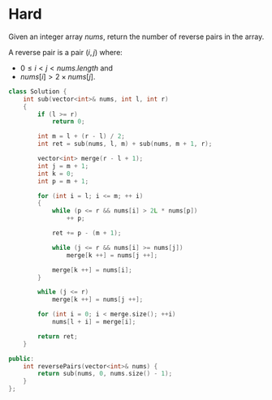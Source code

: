 # Hard

Given an integer array $nums$, return the number of reverse pairs in the array.

A reverse pair is a pair $(i, j)$ where:

- $0 \leq i < j < nums.length$ and
- $nums[i] > 2 \times nums[j]$.

```cpp
class Solution {
    int sub(vector<int>& nums, int l, int r)
    {
        if (l >= r)
            return 0;

        int m = l + (r - l) / 2;
        int ret = sub(nums, l, m) + sub(nums, m + 1, r);

        vector<int> merge(r - l + 1);
        int j = m + 1;
        int k = 0;
        int p = m + 1;

        for (int i = l; i <= m; ++ i)
        {
            while (p <= r && nums[i] > 2L * nums[p])
                ++ p;

            ret += p - (m + 1);

            while (j <= r && nums[i] >= nums[j])
                merge[k ++] = nums[j ++];

            merge[k ++] = nums[i];
        }

        while (j <= r)
            merge[k ++] = nums[j ++];

        for (int i = 0; i < merge.size(); ++i)
            nums[l + i] = merge[i];

        return ret;
    }

public:
    int reversePairs(vector<int>& nums) {
        return sub(nums, 0, nums.size() - 1);
    }
};
```
